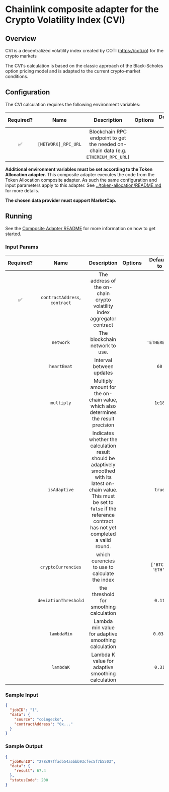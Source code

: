 # Chainlink composite adapter for the Crypto Volatility Index (CVI)

## Overview

CVI is a decentralized volatility index created by COTI (https://coti.io) for the crypto markets

The CVI's calculation is based on the classic approach of the Black-Scholes option pricing model and is adapted to the current crypto-market conditions.

## Configuration

The CVI calculation requires the following environment variables:

| Required? |        Name         |                                    Description                                    | Options | Defaults to |
| :-------: | :-----------------: | :-------------------------------------------------------------------------------: | :-----: | :---------: |
|    ✅     | `[NETWORK]_RPC_URL` | Blockchain RPC endpoint to get the needed on-chain data (e.g. `ETHEREUM_RPC_URL`) |         |             |

**Additional environment variables must be set according to the Token Allocation adapter.**
This composite adapter executes the code from the Token Allocation composite adapter. As such the same configuration and input parameters apply to this adapter. See [../token-allocation/README.md](../token-allocation/README.md) for more details.

**The chosen data provider must support MarketCap.**

## Running

See the [Composite Adapter README](../README.md) for more information on how to get started.

### Input Params

| Required? |             Name              |                                                                                            Description                                                                                            | Options |   Defaults to    |
| :-------: | :---------------------------: | :-----------------------------------------------------------------------------------------------------------------------------------------------------------------------------------------------: | :-----: | :--------------: |
|    ✅     | `contractAddress`, `contract` |                                                              The address of the on-chain crypto volatility index aggregator contract                                                              |         |                  |
|           |           `network`           |                                                                                  The blockchain network to use.                                                                                   |         |   `'ETHEREUM'`   |
|           |          `heartBeat`          |                                                                                     Interval between updates                                                                                      |         |       `60`       |
|           |          `multiply`           |                                                        Multiply amount for the on-chain value, which also determines the result precision                                                         |         |      `1e18`      |
|           |         `isAdaptive`          | Indicates whether the calculation result should be adaptively smoothed with its latest on-chain value. This must be set to `false` if the reference contract has not yet completed a valid round. |         |      `true`      |
|           |      `cryptoCurrencies`       |                                                                           which curencies to use to calculate the index                                                                           |         | `['BTC', 'ETH']` |
|           |     `deviationThreshold`      |                                                                              the threshold for smoothing calculation                                                                              |         |      `0.11`      |
|           |          `lambdaMin`          |                                                                        Lambda min value for adaptive smoothing calculation                                                                        |         |     `0.031`      |
|           |           `lambdaK`           |                                                                         Lambda K value for adaptive smoothing calculation                                                                         |         |      `0.31`      |

### Sample Input

```json
{
  "jobID": "1",
  "data": {
    "source": "coingecko",
    "contractAddress": "0x..."
  }
}
```

### Sample Output

```json
{
  "jobRunID": "278c97ffadb54a5bbb93cfec5f7b5503",
  "data": {
    "result": 67.4
  },
  "statusCode": 200
}
```
